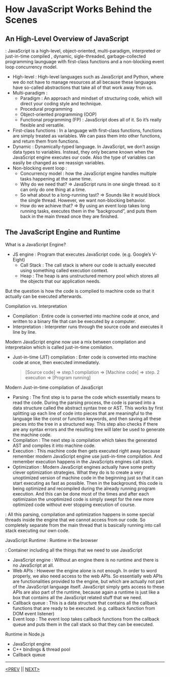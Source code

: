 # How JavaScript Works Behind the Scenes

## An High-Level Overview of JavaScript

: JavaScript is a high-level, object-oriented, multi-paradigm, interpreted or just-in-time compiled , dynamic, sigle-threaded, garbage-collected programming launguage with first-class functions and a non-blocking event loop concurrency model.

-   High-level : High-level languages such as JavaScript and Python, where we do not have to manage resources at all because these languages have so-called abstractions that take all of that work away from us.
-   Multi-paradigm :
    -   Paradigm : An approach and mindset of structuring code, which will direct your coding style and technique.
    -   Procedural programming
    -   Object-oriented programming (OOP)
    -   Functional programming (FP)
        : JavaScript does all of it. So it’s really flexible and versatile.
-   First-class functions : In a language with first-class functions, functions are simply treated as variables. We can pass them into other functions, and return them from functions.
-   Dynamic : Dynamically-typed language. In JavaScript, we don’t assign data types to variables. Instead, they only became known when the JavaScript engine executes our code. Also the type of variables can easily be changed as we reassign variables.
-   Non-blocking event loop :
    -   Concurrency model : how the JavaScript engine handles multiple tasks happening at the same time.
    -   Why do we need that? ⇒ JavaScript runs in one single thread. so it can only do one thing at a time.
    -   So what about to a long-running tast? ⇒ Sounds like it would block the single thread. However, we want non-blocking behavior.
    -   How do we achieve that? ⇒ By using an event loop takes long running tasks, executes them in the “background”, and puts them back in the main thread once they are finished.

## The JavaScript Engine and Runtime

What is a JavaScript Engine?

-   JS engine : Program that executes JavaScript code. (e.g. Google’s V-Eight)
    -   Call Stack : The call stack is where our code is actually executed using something called execution context.
    -   Heap : The heap is ans unstructured memory pool which stores all the objects that our application needs.

But the question is how the code is complied to machine code so that it actually can be executed afterwards.

Compilation vs. Interpretation

-   Compilation : Entire code is converted into machine code at once, and written to a binary file that can be executed by a computer.
-   Interpretation : Interpreter runs through the source code and executes it line by line.

Modern JavaScript engine now use a mix between compilation and interpretaion which is called just-in-time comilation.

-   Just-in-time (JIT) compilation : Enter code is converted into machine code at once, then executed immediately.
    > [Source code] ⇒ step.1 compilation ⇒ [Machine code] ⇒ step. 2 execution ⇒ [Program running]

Modern Just-in-time compilation of JavaScript

-   Parsing : The first step is to parse the code which essentially means to read the code. During the parsing process, the code is parsed into a data structure called the abstract syntax tree or AST. This works by first splitting up each line of code into pieces that are meaningful to the language like the const or function keywords, and then saving all these pieces into the tree in a structured way. This step also checks if there are any syntax errors and the resulting tree will later be used to generate the machine code.
-   Compilation : The next step is compilation which takes the generated AST and compiles it into machine code.
-   Execution : This machine code then gets executed right away because remember modern JavaScript engine use justi-in-time compilation. And remember execution happens in the JavaScripts engines call stack.
-   Optimization : Modern JavaScript engines actually have some pretty clever optimization strategies. What they do is to create a very unoptimized version of machine code in the beginning just so that it can start executing as fast as possible. Then in the background, this code is being optimized and recompiled during the already running program execution. And this can be done most of the times and after each optimizaion the unoptimized code is simply swept for the new more optimized code without ever stopping execution of course.

: All this parsing, compilation and optimization happens in some special threads inside the engine that we cannot access from our code. So completely separate from the main thread that is basically running into call stack executing our own code.

JavaScript Runtime : Runtime in the browser

: Container including all the things that we need to use JavaScript

-   JavaScript engine : Without an engine there is no runtime and there is no JavaScript at all.
-   Web APIs : However the engine alone is not enough. In order to word properly, we also need access to the web APIs. So essentially web APIs are functionalities provided to the engine, but which are actually not part of the JavaScript language itself. JavaScript simply gets access to these APIs are also part of the runtime, because again a runtime is just like a box that contains all the JavaScript related stuff that we need.
-   Callback queue : This is a data structure that contains all the callback functions that are ready to be executed. (e.g. callback function from DOM event listener)
-   Event loop : The event loop takes callback functions from the callback queue and puts them in the call stack so that they can be executed.

Runtime in Node.js

-   JavaScript engine
-   C++ bindings & thread pool
-   Callback queue

---

[<PREV](./cjs220915.md) || [NEXT>](./cjs220917.md)
